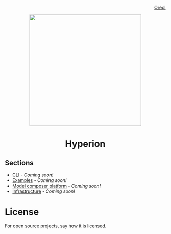 <p align="right">
<a href="https://www.oreol.ch">Oreol</a>
</p>

<p align="center">
<img src="https://github.com/oreol-ag/hyperion/blob/main/Hyperion.png" align="center" width="350">
</p>

<h1 align="center">
  Hyperion
</h1>

## Sections
* [CLI](./CLI/README.md#cli) - *Coming soon!*
* [Examples](/examples/README.md#examples) - *Coming soon!*
* [Model composer platform](https://www.amd-haccs.io/get-started.html)  - *Coming soon!*
* [Infrastructure](docs/infrastructure.md#infrastructure) - *Coming soon!*

# License
For open source projects, say how it is licensed.